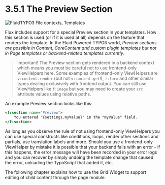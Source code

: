 3.5.1 The Preview Section
=========================

![FluidTYPO3 File contexts, Templates](../Images/FileContext/Templates.svgz)

Flux includes support for a special Preview section in your templates. How this section is used (or if it is used at all) depends on the feature that renders the template. In the Fluid Powered TYPO3 world, _Preview sections are possible in Content, CoreContent and custom plugin templates but not in Page templates or backend-related templates currently_.

> Important! The Preview section gets rendered in a backend context which means you must be careful not to use frontend-only ViewHelpers here. Some examples of frontend-only ViewHelpers are `v:content.render` (but not `v:content.get`!), `f:form` and other similar types dealing exclusively with frontend output. You can still use ViewHelpers like `f:image` but you may need to create your `src` attribute values using relative paths.

An example Preview section looks like this:

```xml
<f:section name="Preview">
	You entered "{settings.myValue}" in the "myValue" field.
</f:section>
```

As long as you observe the rule of not using frontend-only ViewHelpers you can use special constructs like conditions, loops, render other sections and partials, use translation labels and more. Should you use a frontend-only ViewHelper by mistake it is possible that your backend fails with an error - if this happens, the error message will have been recorded in your error logs and you can recover by simply undoing the template change that caused the error, unloading the TypoScript that added it, etc.

The following chapter explains how to use the Grid Widget to support editing of child content through the page module.
